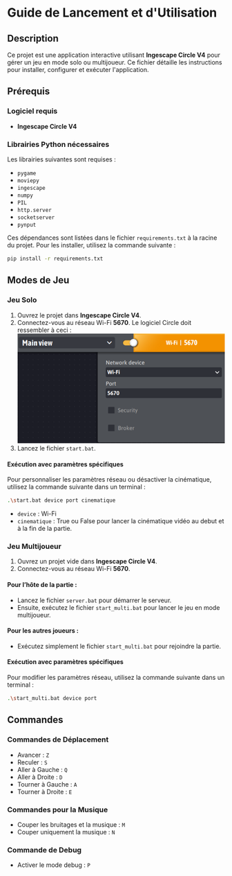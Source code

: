 # Guide de Lancement et d'Utilisation

## Description
Ce projet est une application interactive utilisant **Ingescape Circle V4** pour gérer un jeu en mode solo ou multijoueur. Ce fichier détaille les instructions pour installer, configurer et exécuter l'application.

## Prérequis
### Logiciel requis
- **Ingescape Circle V4**

### Librairies Python nécessaires
Les librairies suivantes sont requises :
- `pygame`
- `moviepy`
- `ingescape`
- `numpy`
- `PIL`
- `http.server`
- `socketserver`
- `pynput`

Ces dépendances sont listées dans le fichier `requirements.txt` à la racine du projet. Pour les installer, utilisez la commande suivante :
```bash
pip install -r requirements.txt
```

## Modes de Jeu

### Jeu Solo
1. Ouvrez le projet dans **Ingescape Circle V4**.
2. Connectez-vous au réseau Wi-Fi **5670**. Le logiciel Circle doit ressembler à ceci :
![Alt text](image/img_readme.png)
3. Lancez le fichier `start.bat`.

#### Exécution avec paramètres spécifiques
Pour personnaliser les paramètres réseau ou désactiver la cinématique, utilisez la commande suivante dans un terminal :
```bash
.\start.bat device port cinematique
```
- `device` : Wi-Fi
- `cinematique` : True ou False pour lancer la cinématique vidéo au debut et à la fin de la partie.

### Jeu Multijoueur
1. Ouvrez un projet vide dans **Ingescape Circle V4**.
2. Connectez-vous au réseau Wi-Fi **5670**.

#### Pour l’hôte de la partie :
- Lancez le fichier `server.bat` pour démarrer le serveur.
- Ensuite, exécutez le fichier `start_multi.bat` pour lancer le jeu en mode multijoueur.

#### Pour les autres joueurs :
- Exécutez simplement le fichier `start_multi.bat` pour rejoindre la partie.

#### Exécution avec paramètres spécifiques
Pour modifier les paramètres réseau, utilisez la commande suivante dans un terminal :
```bash
.\start_multi.bat device port
 ```

## Commandes

### Commandes de Déplacement
- Avancer : `Z`
- Reculer : `S`
- Aller à Gauche : `Q`
- Aller à Droite : `D`
- Tourner à Gauche : `A`
- Tourner à Droite : `E`

### Commandes pour la Musique
- Couper les bruitages et la musique : `M`
- Couper uniquement la musique : `N`

### Commande de Debug
- Activer le mode debug : `P`

